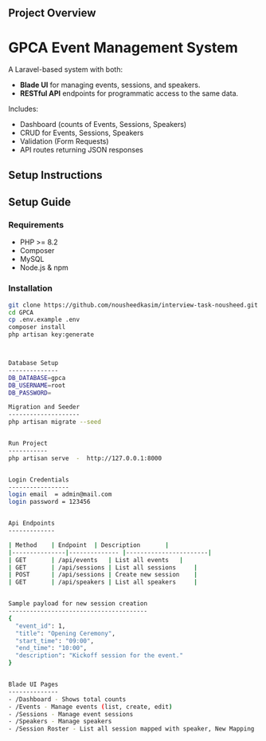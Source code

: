 Project Overview
----------------
# GPCA Event Management System

A Laravel-based system with both:
- **Blade UI** for managing events, sessions, and speakers.
- **RESTful API** endpoints for programmatic access to the same data.

Includes:
- Dashboard (counts of Events, Sessions, Speakers)
- CRUD for Events, Sessions, Speakers
- Validation (Form Requests)
- API routes returning JSON responses



Setup Instructions
------------------
## Setup Guide

### Requirements
- PHP >= 8.2
- Composer
- MySQL
- Node.js & npm

### Installation
```bash
git clone https://github.com/nousheedkasim/interview-task-nousheed.git
cd GPCA
cp .env.example .env
composer install
php artisan key:generate



Database Setup
--------------
DB_DATABASE=gpca
DB_USERNAME=root
DB_PASSWORD=

Migration and Seeder
--------------------
php artisan migrate --seed


Run Project
-----------
php artisan serve  -  http://127.0.0.1:8000


Login Credentials
-----------------
login email  = admin@mail.com
login password = 123456


Api Endpoints
-------------

| Method 	| Endpoint 	| Description 		|
|---------------|--------------	|-----------------------|
| GET 		| /api/events 	| List all events 	|
| GET 		| /api/sessions | List all sessions 	|
| POST 		| /api/sessions | Create new session 	|
| GET 		| /api/speakers | List all speakers 	|


Sample payload for new session creation
---------------------------------------
{
  "event_id": 1,
  "title": "Opening Ceremony",
  "start_time": "09:00",
  "end_time": "10:00",
  "description": "Kickoff session for the event."
}


Blade UI Pages
--------------
- /Dashboard - Shows total counts
- /Events - Manage events (list, create, edit)
- /Sessions - Manage event sessions
- /Speakers - Manage speakers
- /Session Roster - List all session mapped with speaker, New Mapping 





